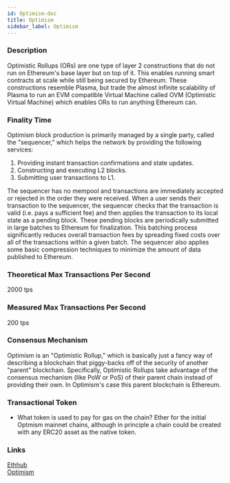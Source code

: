 ```yaml
---
id: Optimism-doc
title: Optimism
sidebar_label: Optimism
---
```


### Description
Optimistic Rollups (ORs) are one type of layer 2 constructions that do not run on Ethereum's base layer but on top of it. 
This enables running smart contracts at scale while still being secured by Ethereum. These constructions resemble Plasma,
but trade the almost infinite scalability of Plasma to run an EVM compatible Virtual Machine called OVM (Optimistic Virtual Machine)
which enables ORs to run anything Ethereum can.

### Finality Time

Optimism block production is primarily managed by a single party, called the "sequencer," which helps the network by providing the following services:

1. Providing instant transaction confirmations and state updates.
2. Constructing and executing L2 blocks.
3. Submitting user transactions to L1.

The sequencer has no mempool and transactions are immediately accepted or rejected in the order they were received. 
When a user sends their transaction to the sequencer, the sequencer checks that the transaction is valid (i.e. pays a sufficient fee) and then applies the transaction to its local state as a pending block. 
These pending blocks are periodically submitted in large batches to Ethereum for finalization. This batching process significantly reduces overall transaction fees by spreading fixed costs over all of the 
transactions within a given batch. The sequencer also applies some basic compression techniques to minimize the amount of data published to Ethereum.


### Theoretical Max Transactions Per Second
2000 tps

### Measured Max Transactions Per Second
200 tps


### Consensus Mechanism
Optimism is an "Optimistic Rollup," which is basically just a fancy way of describing a blockchain that piggy-backs off of the security of another "parent" blockchain.
Specifically, Optimistic Rollups take advantage of the consensus mechanism (like PoW or PoS) of their parent chain instead of providing their own.
In Optimism's case this parent blockchain is Ethereum.


### Transactional Token
- What token is used to pay for gas on the chain?
Ether for the initial Optmism mainnet chains, although in principle a chain could be created with any ERC20 asset as the native token.


### Links
[Ethhub](https://docs.ethhub.io/ethereum-roadmap/layer-2-scaling/optimistic_rollups/) <br />
[Optimism](https://community.optimism.io/docs/how-optimism-works/#rollup-protocol)
